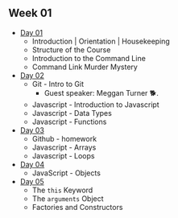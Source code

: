 ## Week 01

- [Day 01](wk01-day01.md)
    - Introduction | Orientation | Housekeeping
    - Structure of the Course
    - Introduction to the Command Line
    - Command Link Murder Mystery
- [Day 02](wk01-day02.md)
    - Git - Intro to Git
      - Guest speaker: Meggan Turner 🐕.
    - Javascript - Introduction to Javascript
    - Javascript - Data Types
    - Javascript - Functions
- [Day 03](wk01-day03.md)
    - Github - homework
    - Javascript - Arrays
    - Javascript - Loops
- [Day 04](wk01-day04.md)
    - JavaScript - Objects
- [Day 05](wk01-day05.md)
    <!-- - Javascript - Scope -->
    <!-- - JavaScript - Advanced Functions -->
    - The `this` Keyword
    - The `arguments` Object
    - Factories and Constructors
